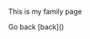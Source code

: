 This is my family page



Go back [back](<script>// self executing function here
(function() {
   // your page initialization code here
   // the DOM will be available here
    alert('hi')
})();</script>)